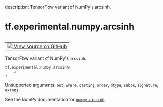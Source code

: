description: TensorFlow variant of NumPy's arcsinh.

<div itemscope itemtype="http://developers.google.com/ReferenceObject">
<meta itemprop="name" content="tf.experimental.numpy.arcsinh" />
<meta itemprop="path" content="Stable" />
</div>

# tf.experimental.numpy.arcsinh

<!-- Insert buttons and diff -->

<table class="tfo-notebook-buttons tfo-api nocontent" align="left">
<td>
  <a target="_blank" href="https://github.com/tensorflow/tensorflow/blob/r2.4/tensorflow/python/ops/numpy_ops/np_math_ops.py#L714-L716">
    <img src="https://www.tensorflow.org/images/GitHub-Mark-32px.png" />
    View source on GitHub
  </a>
</td>
</table>



TensorFlow variant of NumPy's `arcsinh`.

<pre class="devsite-click-to-copy prettyprint lang-py tfo-signature-link">
<code>tf.experimental.numpy.arcsinh(
    x
)
</code></pre>



<!-- Placeholder for "Used in" -->

Unsupported arguments: `out`, `where`, `casting`, `order`, `dtype`, `subok`, `signature`, `extobj`.

See the NumPy documentation for [`numpy.arcsinh`](https://numpy.org/doc/1.16/reference/generated/numpy.arcsinh.html).